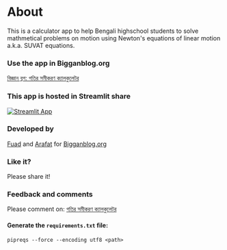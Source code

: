 # About
This is a calculator app to help Bengali highschool students to solve mathmetical problems on motion using Newton's equations of linear motion a.k.a. SUVAT equations.

### Use the app in Bigganblog.org
[বিজ্ঞান ব্লগ: গতির সমীকরণ ক্যালকুলেটর](https://bigganblog.org/2021/03/গতির-সমীকরণ/)

### This app is hosted in Streamlit share 
[![Streamlit App](https://static.streamlit.io/badges/streamlit_badge_black_white.svg)](https://share.streamlit.io/acarafat/newton_calculator/main/newton_calc_app_v0.1.py/)

### Developed by 
[Fuad](https://bigganblog.org/author/koutuholi/) and [Arafat](https://bigganblog.org/author/arafat/) for [Bigganblog.org](https://bigganblog.org/)

### Like it?
Please share it!

### Feedback and comments
Please comment on: [গতির সমীকরণ ক্যালকুলেটর](https://bitly.com/2OZT9Kz)


#### Generate the `requirements.txt` file:

```
pipreqs --force --encoding utf8 <path>
```

